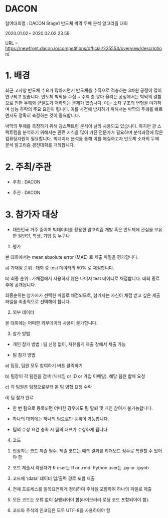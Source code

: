 # DACON


참여대회명 : DACON Stage1 반도체 박막 두께 분석 알고리즘 대회 

2020.01.02~ 2020.02.02 23.59

URL = https://newfront.dacon.io/competitions/official/235554/overview/description/

# 1. 배경

최근 고사양 반도체 수요가 많아지면서 반도체를 수직으로 적층하는 3차원 공정이 많이 연구되고 있습니다. 반도체 박막을 수십 ~ 수백 층 쌓아 올리는 공정에서는 박막의 결함으로 인한 두께와 균일도가 저하되는 문제가 있습니다. 이는 소자 구조의 변형을 야기하며 성능 하락의 주요 요인이 됩니다. 이를 사전에 방지하기 위해서는 박막의 두께를 빠르면서도 정확히 측정하는 것이 중요합니다.

박막의 두께를 측정하기 위해 광스펙트럼 분석이 널리 사용되고 있습니다. 하지만 광 스펙트럼을 분석하기 위해서는 관련 지식을 많이 가진 전문가가 필요하며 분석과정에 많은 컴퓨팅자원이 필요합니다. 빅데이터 분석을 통해 이를 해결하고자 반도체 소자의 두께 분석 알고리즘 경진대회를 개최합니다. 



# 2. 주최/주관

- 주최 : DACON

- 주관 : DACON



# 3. 참가자 대상

- 대한민국 거주 중이며 빅데이터를 활용한 알고리즘 개발 혹은 반도체에 관심을 보유한 일반인, 학생, 기업 등 누구나

1. 평가

본 대회에서는 mean absolute error (MAE) 로 제출 파일을 평가합니다.

a) 가채점 순위 : 대회 중 test 데이터의 50% 로 채점합니다.

b) 최종 순위 : 가채점에서 사용하지 않은 나머지 test 데이터로 채점합니다. 대회 종료 후에 공개됩니다.

최종순위는 참가자가 선택한 파일로 채점되므로, 참가자는 자신이 채점 받고 싶은 제출 파일을 최종적으로 선택해야 합니다.



2. 외부 데이터

본 대회에는 어떠한 외부데이터 사용이 불가합니다.



3. 참가 방법

- 개인 참가 방법 : 팀 신청 없이, 자유롭게 제출 창에서 제출 가능  

- 팀 참가 방법

a) 팀장, 팀원 모두 참여하기 버튼 클릭하기

b) 팀장이 각 팀원을 검색 (닉네임 or ID or 가입 이메일), 해당 팀원 합체 요청

c) 각 팀원은 팀장으로부터 온 팀 병합 요청 수락

d) 팀 참가 완료

* 한 번 팀으로 등록되면 어떠한 경우에도 팀 탈퇴 및 개인 참여가 불가능합니다.

* 하나의 대회에는 하나의 팀으로만 등록이 가능합니다.

* 팀의 수상 요건 충족 시 팀의 대표가 수상하게 됩니다.



4. 코드

1) 입상자는 코드 제출 필수. 제출 코드는 예측 결과를 리더보드 점수로 복원할 수 있어야 함

2) 코드 제출시 확장자가 R user는 R or .rmd. Python user는 .py or .ipynb

3) 코드에 ‘/data’ 데이터 입/출력 경로 포함 제출

4) 전체 프로세스를 일목요연하게 정리하여 주석을 포함하여 하나의 파일로 제출

5) 모든 코드는 오류 없이 실행되어야 함(라이브러리 로딩 코드 포함되어야 함).

6) 코드와 주석의 인코딩은 모두 UTF-8을 사용하여야 함

